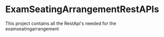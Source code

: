 # ExamSeatingArrangementRestAPIs
This project contains all the RestApi's needed for the examseatingarrangement
